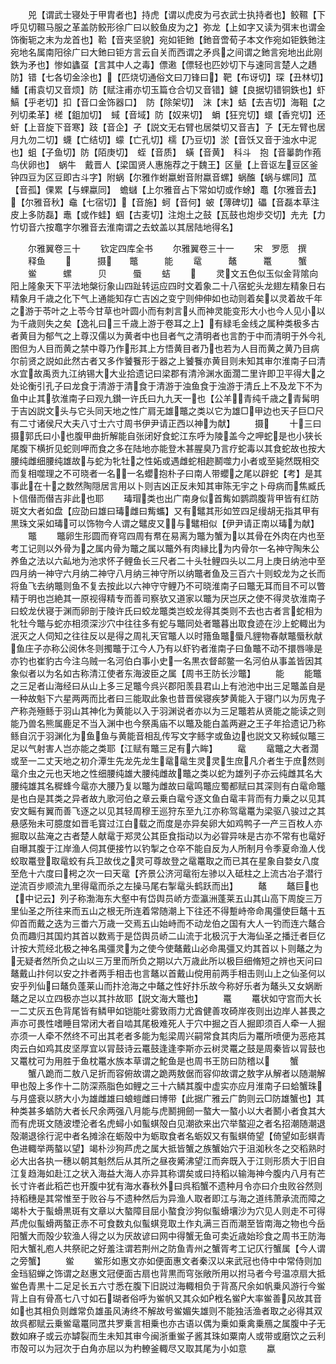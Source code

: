 <!-- { "loadSidebar": true } -->
　　兕【谓武士寝处于甲胄者也】持虎【谓以虎皮为弓衣武士执持者也】鲛韅【下呼见切韅马服之革盖防鲛形徐广曰以鲛鱼皮为之】弥龙【上如字又读为弭末也谓金饰衡轭之末为龙首也】鞈【音夹坚貌】宛如钜釶【釶音啻荀子本文作宛如钜鉄釶注宛地名属南阳徐广曰大釶曰钜方言云自关而西谓之矛呉之间谓之釶言宛地出此刚鉄为矛也】惨如蠭虿【言其中人之毒】僄遫【僄轻也匹妙切下与速同言楚人之趫防】错【七各切金涂也】【匹烧切通俗文曰刀锋曰】靶【布讶切】琛【丑林切】鱕【甫袁切又音烦】防【赋注甫亦切玉篇仓合切又音错】鑢【良据切错铜鉄也】虾　鰝【乎老切】扣【音口金饰器口】　防【除架切】　沫【末】蛣【去吉切】海靻【之列切柔革】槎【鉏加切】　蜮【音域】防【奴来切】　蜎【狂兖切】蠉【香兖切】还虷【上音旋下音寒】跂【音企】孑【説文无右臂也居桀切又音吉】孒【无左臂也居月九勿二切】蠛【亡结切】蠓【亡孔切】檽【乃豆切】淤【音饫又音于浊水中泥也】蛆【子鱼切】防【陌庚切】　蛭【音质】　蟥【音黄】　科斗　抱【音曓韵作菢鸟伏卵也】　蜗牛　戴晋人【梁国贤人惠施荐之于魏王】区量【上音讴左豆区釜钟四豆为区豆即古斗字】附蜗【尔雅作蚹蠃蚹音附蠃音螺】蜗醢【蜗与螺同】苽【音孤】倮累【与蜾蠃同】　蟾蠩【上尔雅音占下常如切或作蜍】鼁【尔雅音去】【尔雅音秋】鼀【七宿切】【音施】蚵【音何】蚾【薄碑切】礧【音磊本草注皮上多防磊】鼃【或作蛙】蝈【古麦切】注炮土之鼓【瓦鼓也炮步交切】圥圥【力竹切音六按鼁字尔雅音去淮南谓之去蚊盖以其居陆地得名】


　　尔雅翼卷三十
　　钦定四库全书
　　尔雅翼卷三十一
　　宋　罗愿　撰
　　释鱼
　　　　　摄　　鼈　　　能
　　鼋　　　鼇　　　鼍　　　蟹
　　鲎　　　螺　　　贝　　　蜃
　　蛣
　　
　　灵文五色似玉似金背隂向阳上隆象天下平法地槃衍象山四趾转运应四时文着象二十八宿蛇头龙翅左精象日右精象月千歳之化下气上通能知存亡吉凶之变宁则伸伸如也动则着矣以灵着故千年之游于苓叶之上苓今甘草也叶圆小而有刺言乆而神灵能变形大小也今人见小以为千歳则失之矣【逸礼曰三千歳上游于卷耳之上】有緑毛金线之属种类极多古者黄目为郁气之上尊汉儒以为黄者中也目者气之清明者也言酌于中而清明于外今礼图但为人目而黄之禁中尊乃作形其上方悟黄目者乃也若为人目而黄之黄乃目病尔前贤之説如此然古者又多作饕餮形于器之上饕餮亦黄目则未知其审尔淮南子曰清水宜故禹贡九江纳锡大大业拾遗记曰梁郡有清泠渊水面濶二里许即卫平得大之处论衡引孔子曰龙食于清游于清食于清游于浊鱼食于浊游于清丘上不及龙下不为鱼中止其欤淮南子曰观九鑚一许氏曰九九天一也【公羊青纯千歳之青髯明于吉凶説文头与它头同天地之性广肩无雄鼈之类以它为雄□甲边也天子巨□尺有二寸诸侯尺大夫八寸士六寸周书伊尹请正西以神为献】
　　摄
　　十三曰摄郭氏曰小也腹甲曲折解能自张闭好食蛇江东呼为陵盖今之呷蛇是也小狭长尾腹下横折见蛇则呷而食之多在陆地亦能登木甚腥臭乃言疗蛇毒以其食蛇故也按大腰纯雌细腰纯雄故与蛇为牝牡之性妬或遇雌蛇相趂鬭噬力小者或至毙然既相交而复相噬理之不可晓者一名一名蠳抱朴子曰南人带蠳之尾以辟蛇【考】是其事此在十之数然陶隠居言用以卜则吉凶正反未知其审陈无宇之卜母病而焦臧氏卜信僣而僣吉非此也耶
　　瑇瑁类也出广南身似首觜如鹦鹉腹背甲皆有红防斑文大者如盘【应劭曰雄曰瑇雌曰觜蠵】又有鼊其形如笠四足缦胡无指其甲有黒珠文采如瑇可以饰物今人谓之鼊皮又与鼊相似【伊尹请正南以瑇为献】
　　鼈
　　鼈卵生形圆而脊穹四周有帬在易离为鼈为蟹为以其骨在外肉在内也至考工记则以外骨为之属内骨为鼈之属以鼈外有肉縁比为内骨尔一名神守陶朱公养鱼之法以六畆地为池求怀子鲤鱼长三尺者二十头牡鲤四头以二月上庚日纳池中至四月纳一神守六月纳二神守八月纳三神守所以纳鼈者鱼及三百六十则蛟龙为之长而将鱼飞去纳鼈则鱼不复去按此以六神守守鲤乃不可晓淮南子曰鼈无耳而目不可以瞥精于明也岂絶其一原视得精专而善司察欤又道家以鼈为厌岂厌之使不得灵欤淮南子曰蛟龙伏寝于渊而卵剖于陵许氏曰蛟龙鼈类岂蛟龙得其类则不去也古者言蛇相为牝牡今鼈与蛇亦相须深沙穴中往往多有蛇与鼈同处者鼈暮出取食迹在沙上蛇輙出为泯灭之人伺知之往往反以是得之周礼天官鼈人以时簎鱼鼈蜃凡貍物春献鼈蜃秋献鱼庄子亦称公阅休冬则擉鼈于江今人乃有以虾钓者淮南子曰鱼鼈不动不擐唇喙是亦钓也崔豹古今注乌贼一名河伯白事小史一名黒衣督邮鳖一名河伯从事盖皆因其象似者以为名如古称清江使者东海波臣之属【周书王防长沙鼈】
　　能
　　能鼈之三足者山海经曰从山上多三足鼈今呉兴郡阳羡县君山上有池池中出三足鼈盖自是一种故魁下六星两两而比者曰三能取此象也昔晋侯寝疾梦黄能入于寝门以为厉鬼子产称尧殛鲧于羽山其神化为黄能以入于羽渊说者亦以为三足鼈若从贤能之能读之则能乃兽名熊属鹿足不当入渊中也今祭禹庙不以鼈及能白盖两避之王子年拾遗记乃称鲧自沉于羽渊化为鱼鱼与黄能音相乱传写文字鲧字或鱼边也説文又称蜮似鼈三足以气射害人岂亦能之类耶【江赋有鼈三足有六眸】
　　鼋
　　鼋鼈之大者濶或至一二丈天地之初介潭生先龙先龙生鼋鼋生灵灵生庶凡介者生于庶然则鼋介虫之元也天地之性细腰纯雄大腰纯雌故鼈之类以蛇为雄列子亦云纯雌其名大腰纯雄其名穉蜂今鼋亦大腰乃复以鼈为雌故曰鼋鸣鼈应蜀都赋曰其深则有白鼋命鼈是也白是其类之异者故九歌河伯之章云乗白鼋兮逐文鱼白鼋丰背而有力乗之以见其安文鳐有翼而善飞逐之以见其轻周穆王巡狩东至九江亦称驾鼋鼍为梁驱八骏过之其悬感殆未可臆度如晋毛寳过江白载之而度是亦异矣卵大如鸡鸭子一产三百枚人亦掘取以盐淹之古者楚人献鼋于郑灵公其臣食指动以为必甞异味是古亦不常有也鼋好自曝其腹于江岸渔人伺其便接竹以钓掣之仓卒不能自反为人所制月令季夏命渔人伐蛟取鼍登取鼋蛟有兵卫故伐之灵可尊故登之鼋鼍取之而已其在星象自婺女八度至危十六度曰枵之次一曰天鼋【齐景公济河鼋衔左骖以入砥柱之上流古冶子潜行逆流百步顺流九里得鼋而杀之左操马尾右掣鼋头鹤跃而出】
　　鼇
　　鼇巨也【中记云】列子称渤海东大壑中有岱舆员峤方壶瀛洲蓬莱五山其山高下周旋三万里仙圣之所往来而五山之根无所连着常随潮上下往还不得蹔峙帝命禺彊使巨鼇十五仰首而戴之迭为三畨六万歳一交焉五山始峙而不动龙伯之国有大人一钓而连六鼇合负而趣归其国灼其首以数焉于是岱舆员峤二山流于北极沉于大海仙圣之播迁者巨亿计按大荒经北极之神名禺彊灵为之使今使鼇戴山必命禺彊又灼其首以卜则鼇之为无疑者然所负之山以三万里而所负之期以六万歳此所以极巨细脩短之辨也天问曰鼇戴山抃何以安之抃者两手相击也言鼇以首戴山傥用前两手相击则山上之仙圣何以安乎列仙曰鼇负蓬莱山而抃沧海之中鼇之性好抃乐故今称好乐者为鼇头又女娲断鼇之足以立四极亦岂以其抃故耶【説文海大鼈也】
　　鼍
　　鼍状如守宫而大长一二丈灰五色背尾皆有鳞甲如铠能吐雾致雨力尤酋健善攻碕岸夜则出边岸人甚畏之声亦可畏性嗜睡目常闭大者自啮其尾极难死人于穴中掘之百人掘即须百人牵一人掘亦须一人牵不然终不可出其老者多能为鬽梁周兴嗣常食其肉后为鼍所喷便为恶疮其肉云白如鸡其皮坚厚宜以冐鼓诗云鼍鼓逢逢李斯亦云树灵鼍之鼓是周秦皆以冐鼓也又鼍枕可为用胜于鱼枕鼍水族本草谓之鮀鱼是也周书王防曰防稽以
　　蟹
　　蟹八跪而二敖八足折而容俯故谓之跪两敖倨而容仰故谓之敖字从解者以随潮解甲也殻上多作十二防深燕脂色如鲤之三十六鳞其腹中虚实亦应月淮南子曰蛤蟹珠与月盛衰以脐大小为雄雌雄曰蜋螘雌曰博带【此据广雅云广韵则云□防雄蟹也】其种类甚多蝤防大者长尺余两强八月能与虎鬭拥劒一螯大一螯小以大者鬭小者食其大而有虎斑文随波堙沦者名虎蟳小如蟚蜞殻白见潮欲来出穴举螯迎之者名招潮随潮退殻潮退徐行泥中者名摊涂在蛎殻中为蛎取食者名蛎奴又有蟚蜞倚望【倚望如彭蜞青色进輙举两螯以望】竭朴沙狗芦虎之属大抵皆蟹之族蟹始穴于沮洳秋冬之交稻熟时必大出各执一穗以朝其魁然后从其所之昼夜觱沸望江而奔既入于江则形质大于旧自江复趋海如赴江之状入海益大海人亦异其称谓矣或曰持稻以输海神今腹内八月有芒长寸许者此稻芒也开腹中犹有海水春秋外曰呉稻蟹不遗种月令亦曰介虫败谷然则持稻穗是其常惟至于败谷与不遗种然后为异渔人取者即江与海之道纬萧承流而障之竭朴大于蟚螖黒斑有文章以大螯障目屈小螯食沙狗似蟚螖壤沙为穴见人则走不可得芦虎似蟚螖两螯正赤不可食数丸似蟚蜞竞取土作丸满三百而潮至皆南海之物也今岳阳蟹大而殻少软渔人得之以为厌故谚曰网中得蟹无鱼可卖近歳始珍食之周书王防海阳大蟹礼庖人共祭祀之好羞注谓若荆州之防鱼青州之蟹胥考工记仄行蟹属【今人谓之旁蟹】
　　鲎
　　鲎形如惠文亦如便面惠文者秦汉以来武冠也侍中中常侍则加金珰貂蝉之饰谓之赵惠文冠便面古扇也背黒而穹张敞所用以拊马者今号温凉扇大抵鲎色青黒十二足足长五六寸悉在腹下旧説过海輙相负于背髙尺余如帆乗风游行今鲎背上自有骨髙七八寸如石瑚者俗呼为鲎帆又其众如栰名鲎大率鲎善风故其音如也其相负则雌常负雄虽风涛终不解故号鲎媚失雄则不能独活渔者取之必得其双故呉都赋云乗鲎鼋鼍同罛共罗乗言相乗也亦古语以偶为乗如乗禽乗鴈之属腹中子无数如麻子或云亦罅裂而生未知其审今闽浙重鲎子酱其珠如粟南人或带或磨饮之云利市殻可以为冠次于白角亦屈以为杓轑釜輙尽又取其尾为小如意
　　蠃
